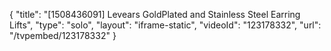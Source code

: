 {
    "title": "[1508436091] Levears GoldPlated and Stainless Steel Earring Lifts",
    "type": "solo",
    "layout": "iframe-static",
    "videoId": "123178332",
    "url": "\/tvpembed\/123178332"
}